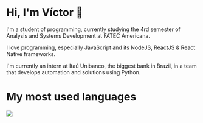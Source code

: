 # Hi, I'm Víctor 👋

I'm a student of programming, currently studying the 4rd semester of Analysis and Systems Development at FATEC Americana.

I love programming, especially JavaScript and its NodeJS, ReactJS & React Native frameworks.

I'm currently an intern at Itaú Unibanco, the biggest bank in Brazil, in a team that develops automation and solutions using Python.

# My most used languages

<a href="https://github.com/anuraghazra/github-readme-stats">
  <img align="center" src="https://github-readme-stats.vercel.app/api/top-langs/?username=VictorNeox&layout=compact" />
</a>

